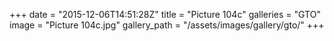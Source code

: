 +++
date = "2015-12-06T14:51:28Z"
title = "Picture 104c"
galleries = "GTO"
image = "Picture 104c.jpg"
gallery_path = "/assets/images/gallery/gto/"
+++

